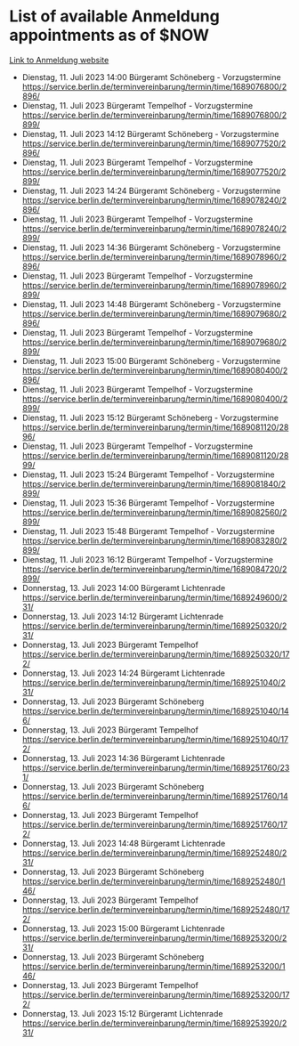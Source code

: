 # List of available Anmeldung appointments as of $NOW
[Link to Anmeldung website](https://service.berlin.de/terminvereinbarung/termin/tag.php?termin=1&anliegen[]=120686&dienstleisterlist=122210,122217,327316,122219,327312,122227,327314,122231,327346,122243,327348,122254,122252,329742,122260,329745,122262,329748,122271,327278,122273,327274,122277,327276,330436,122280,327294,122282,327290,122284,327292,122291,327270,122285,327266,122286,327264,122296,327268,150230,329760,122297,327286,122294,327284,122312,329763,122314,329775,122304,327330,122311,327334,122309,327332,317869,122281,327352,122279,329772,122283,122276,327324,122274,327326,122267,329766,122246,327318,122251,327320,122257,327322,122208,327298,122226,327300&herkunft=http%3A%2F%2Fservice.berlin.de%2Fdienstleistung%2F120686%2F)
- Dienstag, 11. Juli 2023 14:00 Bürgeramt Schöneberg - Vorzugstermine https://service.berlin.de/terminvereinbarung/termin/time/1689076800/2896/
- Dienstag, 11. Juli 2023  Bürgeramt Tempelhof - Vorzugstermine https://service.berlin.de/terminvereinbarung/termin/time/1689076800/2899/
- Dienstag, 11. Juli 2023 14:12 Bürgeramt Schöneberg - Vorzugstermine https://service.berlin.de/terminvereinbarung/termin/time/1689077520/2896/
- Dienstag, 11. Juli 2023  Bürgeramt Tempelhof - Vorzugstermine https://service.berlin.de/terminvereinbarung/termin/time/1689077520/2899/
- Dienstag, 11. Juli 2023 14:24 Bürgeramt Schöneberg - Vorzugstermine https://service.berlin.de/terminvereinbarung/termin/time/1689078240/2896/
- Dienstag, 11. Juli 2023  Bürgeramt Tempelhof - Vorzugstermine https://service.berlin.de/terminvereinbarung/termin/time/1689078240/2899/
- Dienstag, 11. Juli 2023 14:36 Bürgeramt Schöneberg - Vorzugstermine https://service.berlin.de/terminvereinbarung/termin/time/1689078960/2896/
- Dienstag, 11. Juli 2023  Bürgeramt Tempelhof - Vorzugstermine https://service.berlin.de/terminvereinbarung/termin/time/1689078960/2899/
- Dienstag, 11. Juli 2023 14:48 Bürgeramt Schöneberg - Vorzugstermine https://service.berlin.de/terminvereinbarung/termin/time/1689079680/2896/
- Dienstag, 11. Juli 2023  Bürgeramt Tempelhof - Vorzugstermine https://service.berlin.de/terminvereinbarung/termin/time/1689079680/2899/
- Dienstag, 11. Juli 2023 15:00 Bürgeramt Schöneberg - Vorzugstermine https://service.berlin.de/terminvereinbarung/termin/time/1689080400/2896/
- Dienstag, 11. Juli 2023  Bürgeramt Tempelhof - Vorzugstermine https://service.berlin.de/terminvereinbarung/termin/time/1689080400/2899/
- Dienstag, 11. Juli 2023 15:12 Bürgeramt Schöneberg - Vorzugstermine https://service.berlin.de/terminvereinbarung/termin/time/1689081120/2896/
- Dienstag, 11. Juli 2023  Bürgeramt Tempelhof - Vorzugstermine https://service.berlin.de/terminvereinbarung/termin/time/1689081120/2899/
- Dienstag, 11. Juli 2023 15:24 Bürgeramt Tempelhof - Vorzugstermine https://service.berlin.de/terminvereinbarung/termin/time/1689081840/2899/
- Dienstag, 11. Juli 2023 15:36 Bürgeramt Tempelhof - Vorzugstermine https://service.berlin.de/terminvereinbarung/termin/time/1689082560/2899/
- Dienstag, 11. Juli 2023 15:48 Bürgeramt Tempelhof - Vorzugstermine https://service.berlin.de/terminvereinbarung/termin/time/1689083280/2899/
- Dienstag, 11. Juli 2023 16:12 Bürgeramt Tempelhof - Vorzugstermine https://service.berlin.de/terminvereinbarung/termin/time/1689084720/2899/
- Donnerstag, 13. Juli 2023 14:00 Bürgeramt Lichtenrade https://service.berlin.de/terminvereinbarung/termin/time/1689249600/231/
- Donnerstag, 13. Juli 2023 14:12 Bürgeramt Lichtenrade https://service.berlin.de/terminvereinbarung/termin/time/1689250320/231/
- Donnerstag, 13. Juli 2023  Bürgeramt Tempelhof https://service.berlin.de/terminvereinbarung/termin/time/1689250320/172/
- Donnerstag, 13. Juli 2023 14:24 Bürgeramt Lichtenrade https://service.berlin.de/terminvereinbarung/termin/time/1689251040/231/
- Donnerstag, 13. Juli 2023  Bürgeramt Schöneberg https://service.berlin.de/terminvereinbarung/termin/time/1689251040/146/
- Donnerstag, 13. Juli 2023  Bürgeramt Tempelhof https://service.berlin.de/terminvereinbarung/termin/time/1689251040/172/
- Donnerstag, 13. Juli 2023 14:36 Bürgeramt Lichtenrade https://service.berlin.de/terminvereinbarung/termin/time/1689251760/231/
- Donnerstag, 13. Juli 2023  Bürgeramt Schöneberg https://service.berlin.de/terminvereinbarung/termin/time/1689251760/146/
- Donnerstag, 13. Juli 2023  Bürgeramt Tempelhof https://service.berlin.de/terminvereinbarung/termin/time/1689251760/172/
- Donnerstag, 13. Juli 2023 14:48 Bürgeramt Lichtenrade https://service.berlin.de/terminvereinbarung/termin/time/1689252480/231/
- Donnerstag, 13. Juli 2023  Bürgeramt Schöneberg https://service.berlin.de/terminvereinbarung/termin/time/1689252480/146/
- Donnerstag, 13. Juli 2023  Bürgeramt Tempelhof https://service.berlin.de/terminvereinbarung/termin/time/1689252480/172/
- Donnerstag, 13. Juli 2023 15:00 Bürgeramt Lichtenrade https://service.berlin.de/terminvereinbarung/termin/time/1689253200/231/
- Donnerstag, 13. Juli 2023  Bürgeramt Schöneberg https://service.berlin.de/terminvereinbarung/termin/time/1689253200/146/
- Donnerstag, 13. Juli 2023  Bürgeramt Tempelhof https://service.berlin.de/terminvereinbarung/termin/time/1689253200/172/
- Donnerstag, 13. Juli 2023 15:12 Bürgeramt Lichtenrade https://service.berlin.de/terminvereinbarung/termin/time/1689253920/231/
